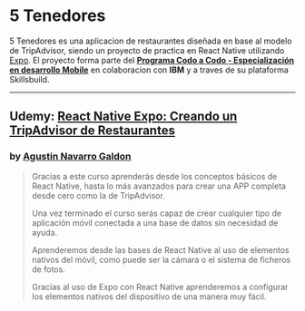 # 5 Tenedores

5 Tenedores es una aplicacion de restaurantes diseñada en base al modelo de TripAdvisor, siendo un proyecto de practica en React Native utilizando [Expo](https://expo.dev/). El proyecto forma parte del **[Programa Codo a Codo - Especialización en desarrollo Mobile](https://skills.yourlearning.ibm.com/activity/PLAN-609738BAE81A)** en colaboracion con **IBM** y a traves de su plataforma Skillsbuild.

<hr/>

## Udemy: [React Native Expo: Creando un TripAdvisor de Restaurantes](https://ibmcsr.udemy.com/course/react-native-expo-creando-mini-tripadvisor-de-restaurantes/)

### by [Agustin Navarro Galdon](https://ibmcsr.udemy.com/user/agustin-navarro-galdon/)

> Gracias a este curso aprenderás desde los conceptos básicos de React Native, hasta lo más avanzados para crear una APP completa desde cero como la de TripAdvisor.
>
> Una vez terminado el curso serás capaz de crear cualquier tipo de aplicación móvil conectada a una base de datos sin necesidad de ayuda.
>
> Aprenderemos desde las bases de React Native al uso de elementos nativos del móvil, como puede ser la cámara o el sistema de ficheros de fotos.
>
> Gracias al uso de Expo con React Native aprenderemos a configurar los elementos nativos del dispositivo de una manera muy fácil.
